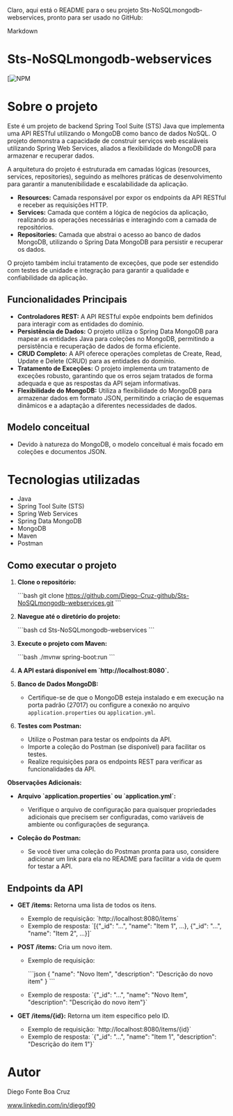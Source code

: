 Claro, aqui está o README para o seu projeto Sts-NoSQLmongodb-webservices, pronto para ser usado no GitHub:

Markdown

# Sts-NoSQLmongodb-webservices

[![NPM](https://github.com/Diego-Cruz-github/Sts-NoSQLmongodb-webservices/blob/master/LICENSE)

# Sobre o projeto

Este é um projeto de backend Spring Tool Suite (STS) Java que implementa uma API RESTful utilizando o MongoDB como banco de dados NoSQL. O projeto demonstra a capacidade de construir serviços web escaláveis utilizando Spring Web Services, aliados a flexibilidade do MongoDB para armazenar e recuperar dados.

A arquitetura do projeto é estruturada em camadas lógicas (resources, services, repositories), seguindo as melhores práticas de desenvolvimento para garantir a manutenibilidade e escalabilidade da aplicação.

* **Resources:** Camada responsável por expor os endpoints da API RESTful e receber as requisições HTTP.
* **Services:** Camada que contém a lógica de negócios da aplicação, realizando as operações necessárias e interagindo com a camada de repositórios.
* **Repositories:** Camada que abstrai o acesso ao banco de dados MongoDB, utilizando o Spring Data MongoDB para persistir e recuperar os dados.

O projeto também inclui tratamento de exceções, que pode ser estendido com testes de unidade e integração para garantir a qualidade e confiabilidade da aplicação.

## Funcionalidades Principais

* **Controladores REST:** A API RESTful expõe endpoints bem definidos para interagir com as entidades do domínio.
* **Persistência de Dados:** O projeto utiliza o Spring Data MongoDB para mapear as entidades Java para coleções no MongoDB, permitindo a persistência e recuperação de dados de forma eficiente.
* **CRUD Completo:** A API oferece operações completas de Create, Read, Update e Delete (CRUD) para as entidades do domínio.
* **Tratamento de Exceções:** O projeto implementa um tratamento de exceções robusto, garantindo que os erros sejam tratados de forma adequada e que as respostas da API sejam informativas.
* **Flexibilidade do MongoDB:** Utiliza a flexibilidade do MongoDB para armazenar dados em formato JSON, permitindo a criação de esquemas dinâmicos e a adaptação a diferentes necessidades de dados.

## Modelo conceitual

* Devido à natureza do MongoDB, o modelo conceitual é mais focado em coleções e documentos JSON.

# Tecnologias utilizadas

* Java
* Spring Tool Suite (STS)
* Spring Web Services
* Spring Data MongoDB
* MongoDB
* Maven
* Postman

## Como executar o projeto

1.  **Clone o repositório:**

    \`\`\`bash
    git clone https://github.com/Diego-Cruz-github/Sts-NoSQLmongodb-webservices.git
    \`\`\`

2.  **Navegue até o diretório do projeto:**

    \`\`\`bash
    cd Sts-NoSQLmongodb-webservices
    \`\`\`

3.  **Execute o projeto com Maven:**

    \`\`\`bash
    ./mvnw spring-boot:run
    \`\`\`

4.  **A API estará disponível em \`http://localhost:8080\`.**

5.  **Banco de Dados MongoDB:**

    * Certifique-se de que o MongoDB esteja instalado e em execução na porta padrão (27017) ou configure a conexão no arquivo `application.properties` ou `application.yml`.

6.  **Testes com Postman:**

    * Utilize o Postman para testar os endpoints da API.
    * Importe a coleção do Postman (se disponível) para facilitar os testes.
    * Realize requisições para os endpoints REST para verificar as funcionalidades da API.

**Observações Adicionais:**

* **Arquivo \`application.properties\` ou \`application.yml\`:**
    * Verifique o arquivo de configuração para quaisquer propriedades adicionais que precisem ser configuradas, como variáveis de ambiente ou configurações de segurança.

* **Coleção do Postman:**
    * Se você tiver uma coleção do Postman pronta para uso, considere adicionar um link para ela no README para facilitar a vida de quem for testar a API.

## Endpoints da API

* **GET /items:** Retorna uma lista de todos os itens.
    * Exemplo de requisição: \`http://localhost:8080/items\`
    * Exemplo de resposta: \`\[{"\_id": "...", "name": "Item 1", ...}, {"\_id": "...", "name": "Item 2", ...}\]\`

* **POST /items:** Cria um novo item.
    * Exemplo de requisição:

        \`\`\`json
        {
            "name": "Novo Item",
            "description": "Descrição do novo item"
        }
        \`\`\`

    * Exemplo de resposta: \`{"\_id": "...", "name": "Novo Item", "description": "Descrição do novo item"}\`

* **GET /items/{id}:** Retorna um item específico pelo ID.
    * Exemplo de requisição: \`http://localhost:8080/items/{id}\`
    * Exemplo de resposta: \`{"\_id": "...", "name": "Item 1", "description": "Descrição do item 1"}\`

# Autor
Diego Fonte Boa Cruz

www.linkedin.com/in/diegof90
